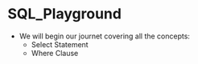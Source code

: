 # SQL_Playground

* We will begin our journet covering all the concepts:
  * Select Statement
  * Where Clause



